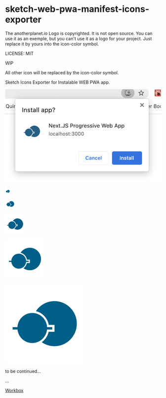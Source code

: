 # sketch-web-pwa-manifest-icons-exporter

The anotherplanet.io Logo is copyrighted. It is not open source. You can use it as an exemple, but you can't use it as a logo for your project.
Just replace it by yours into the icon-color symbol.

LICENSE: MIT

WIP



All other icon will be replaced by the icon-color symbol.

Sketch Icons Exporter for Instalable WEB PWA app.

![Install app?](./images/install-app.png)

![16x16 icons](./dist/icons/icon-16x16.png)

![32x32 icons](./dist/icons/icon-32x32.png)

![64x64 icons](./dist/icons/icon-64x64.png)

![128x128 icons](./dist/icons/icon-128x128.png)

![256x256 icons](./dist/icons/icon-256x256.png)

to be continued...

…

[Workbox](https://developers.google.com/web/tools/workbox/)
